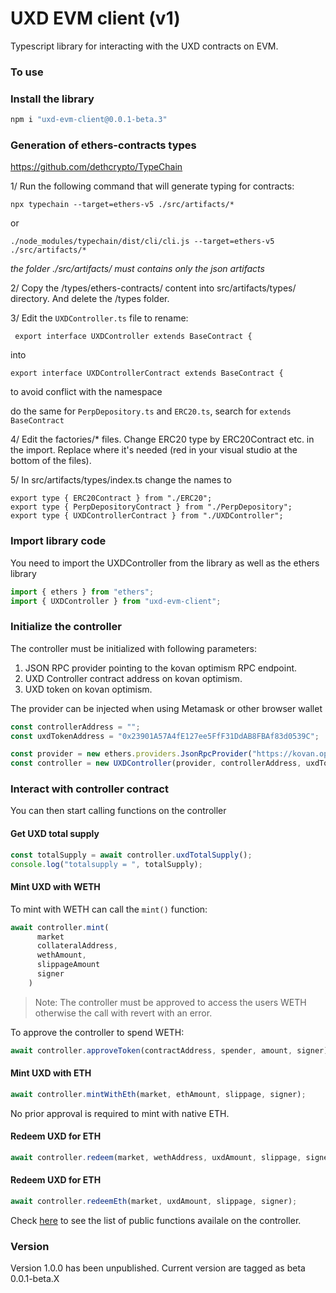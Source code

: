 # UXD EVM client (v1)

Typescript library for interacting with the UXD contracts on EVM.

### To use

### Install the library

```javascript
npm i "uxd-evm-client@0.0.1-beta.3"
```

### Generation of ethers-contracts types

https://github.com/dethcrypto/TypeChain

1/ Run the following command that will generate typing for contracts:

```
npx typechain --target=ethers-v5 ./src/artifacts/*
```

or

```
./node_modules/typechain/dist/cli/cli.js --target=ethers-v5 ./src/artifacts/*
```

_the folder ./src/artifacts/ must contains only the json artifacts_

2/ Copy the /types/ethers-contracts/ content into src/artifacts/types/ directory. And delete the /types folder.

3/ Edit the `UXDController.ts` file to rename:

```
 export interface UXDController extends BaseContract {
```

into

```
export interface UXDControllerContract extends BaseContract {
```

to avoid conflict with the namespace

do the same for `PerpDepository.ts` and `ERC20.ts`, search for `extends BaseContract`

4/ Edit the factories/\* files. Change ERC20 type by ERC20Contract etc. in the import. Replace where it's needed (red in your visual studio at the bottom of the files).

5/ In src/artifacts/types/index.ts change the names to

```
export type { ERC20Contract } from "./ERC20";
export type { PerpDepositoryContract } from "./PerpDepository";
export type { UXDControllerContract } from "./UXDController";
```

### Import library code

You need to import the UXDController from the library as well as the ethers library

```typescript
import { ethers } from "ethers";
import { UXDController } from "uxd-evm-client";
```

### Initialize the controller

The controller must be initialized with following parameters:

1. JSON RPC provider pointing to the kovan optimism RPC endpoint.
2. UXD Controller contract address on kovan optimism.
3. UXD token on kovan optimism.

The provider can be injected when using Metamask or other browser wallet

```typescript
const controllerAddress = "";
const uxdTokenAddress = "0x23901A57A4fE127ee5FfF31DdAB8FBAf83d0539C";

const provider = new ethers.providers.JsonRpcProvider("https://kovan.optimism.io");
const controller = new UXDController(provider, controllerAddress, uxdTokenAddress);
```

### Interact with controller contract

You can then start calling functions on the controller

#### Get UXD total supply

```typescript
const totalSupply = await controller.uxdTotalSupply();
console.log("totalsupply = ", totalSupply);
```

#### Mint UXD with WETH

To mint with WETH can call the `mint()` function:

```typescript
await controller.mint(
      market
      collateralAddress,
      wethAmount,
      slippageAmount
      signer
    )
```

> Note: The controller must be approved to access the users WETH otherwise the call with revert with an error.

To approve the controller to spend WETH:

```typescript
await controller.approveToken(contractAddress, spender, amount, signer);
```

#### Mint UXD with ETH

```typescript
await controller.mintWithEth(market, ethAmount, slippage, signer);
```

No prior approval is required to mint with native ETH.

#### Redeem UXD for ETH

```typescript
await controller.redeem(market, wethAddress, uxdAmount, slippage, signer);
```

#### Redeem UXD for ETH

```typescript
await controller.redeemEth(market, uxdAmount, slippage, signer);
```

Check [here](https://github.com/UXDProtocol/uxd-evm-client/blob/main/src/lib/controller.ts) to see the list of public functions availale on the controller.

### Version

Version 1.0.0 has been unpublished.
Current version are tagged as beta 0.0.1-beta.X
